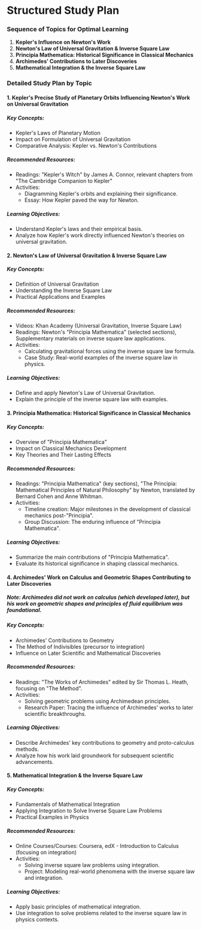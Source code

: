 **Structured Study Plan**
==========================

### **Sequence of Topics for Optimal Learning**

1. **Kepler's Influence on Newton's Work**
2. **Newton's Law of Universal Gravitation & Inverse Square Law**
3. **Principia Mathematica: Historical Significance in Classical Mechanics**
4. **Archimedes' Contributions to Later Discoveries**
5. **Mathematical Integration & the Inverse Square Law**

### **Detailed Study Plan by Topic**

#### 1. **Kepler's Precise Study of Planetary Orbits Influencing Newton's Work on Universal Gravitation**
##### **Key Concepts:**
- Kepler's Laws of Planetary Motion
- Impact on Formulation of Universal Gravitation
- Comparative Analysis: Kepler vs. Newton's Contributions

##### **Recommended Resources:**
- Readings: "Kepler's Witch" by James A. Connor, relevant chapters from "The Cambridge Companion to Kepler"
- Activities: 
  - Diagramming Kepler's orbits and explaining their significance.
  - Essay: How Kepler paved the way for Newton.

##### **Learning Objectives:**
- Understand Kepler's laws and their empirical basis.
- Analyze how Kepler's work directly influenced Newton's theories on universal gravitation.

#### 2. **Newton's Law of Universal Gravitation & Inverse Square Law**
##### **Key Concepts:**
- Definition of Universal Gravitation
- Understanding the Inverse Square Law
- Practical Applications and Examples

##### **Recommended Resources:**
- Videos: Khan Academy (Universal Gravitation, Inverse Square Law)
- Readings: Newton's "Principia Mathematica" (selected sections), Supplementary materials on inverse square law applications.
- Activities:
  - Calculating gravitational forces using the inverse square law formula.
  - Case Study: Real-world examples of the inverse square law in physics.

##### **Learning Objectives:**
- Define and apply Newton's Law of Universal Gravitation.
- Explain the principle of the inverse square law with examples.

#### 3. **Principia Mathematica: Historical Significance in Classical Mechanics**
##### **Key Concepts:**
- Overview of "Principia Mathematica"
- Impact on Classical Mechanics Development
- Key Theories and Their Lasting Effects

##### **Recommended Resources:**
- Readings: "Principia Mathematica" (key sections), "The Principia: Mathematical Principles of Natural Philosophy" by Newton, translated by Bernard Cohen and Anne Whitman.
- Activities:
  - Timeline creation: Major milestones in the development of classical mechanics post-"Principia".
  - Group Discussion: The enduring influence of "Principia Mathematica".

##### **Learning Objectives:**
- Summarize the main contributions of "Principia Mathematica".
- Evaluate its historical significance in shaping classical mechanics.

#### 4. **Archimedes' Work on Calculus and Geometric Shapes Contributing to Later Discoveries**
##### **Note:** Archimedes did not work on calculus (which developed later), but his work on geometric shapes and principles of fluid equilibrium was foundational.
##### **Key Concepts:**
- Archimedes' Contributions to Geometry
- The Method of Indivisibles (precursor to integration)
- Influence on Later Scientific and Mathematical Discoveries

##### **Recommended Resources:**
- Readings: "The Works of Archimedes" edited by Sir Thomas L. Heath, focusing on "The Method".
- Activities:
  - Solving geometric problems using Archimedean principles.
  - Research Paper: Tracing the influence of Archimedes' works to later scientific breakthroughs.

##### **Learning Objectives:**
- Describe Archimedes' key contributions to geometry and proto-calculus methods.
- Analyze how his work laid groundwork for subsequent scientific advancements.

#### 5. **Mathematical Integration & the Inverse Square Law**
##### **Key Concepts:**
- Fundamentals of Mathematical Integration
- Applying Integration to Solve Inverse Square Law Problems
- Practical Examples in Physics

##### **Recommended Resources:**
- Online Courses/Courses: Coursera, edX - Introduction to Calculus (focusing on integration)
- Activities:
  - Solving inverse square law problems using integration.
  - Project: Modeling real-world phenomena with the inverse square law and integration.

##### **Learning Objectives:**
- Apply basic principles of mathematical integration.
- Use integration to solve problems related to the inverse square law in physics contexts.